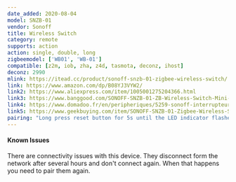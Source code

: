 ```yaml
---
date_added: 2020-08-04
model: SNZB-01
vendor: Sonoff
title: Wireless Switch
category: remote
supports: action
action: single, double, long
zigbeemodel: ['WB01', 'WB-01']
compatible: [z2m, iob, zha, z4d, tasmota, deconz, ihost]
deconz: 2990
mlink: https://itead.cc/product/sonoff-snzb-01-zigbee-wireless-switch/
link: https://www.amazon.com/dp/B08YJ3VYW2/
link2: https://www.aliexpress.com/item/1005001275204366.html
link3: https://www.banggood.com/SONOFF-SNZB-01-ZB-Wireless-Switch-Mini-Size-Link-ZB-Bridge-with-WiFi-Devices-Make-Them-Smarter-via-eWeLink-APP-IFTTT-p-1716000.html
link4: https://www.domadoo.fr/en/peripheriques/5259-sonoff-interrupteur-sans-fil-zigbee-30.html
link5: https://www.geekbuying.com/item/SONOFF-SNZB-01-Zigbee-Wireless-Switch-497990.html
pairing: "Long press reset button for 5s until the LED indicator flashes three times, which means the device has entered pairing mode"
---
```


#### Known Issues

There are connectivity issues with this device. They disconnect form the network after several hours and don't connect again. When that happens you need to pair them again. 
